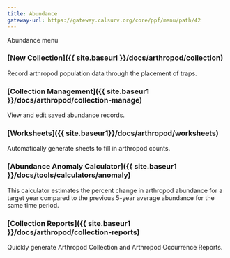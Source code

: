 ```yaml
---
title: Abundance
gateway-url: https://gateway.calsurv.org/core/ppf/menu/path/42
---
```

Abundance menu

### [New Collection]({{ site.baseurl }}/docs/arthropod/collection)
Record arthropod population data through the placement of traps.

### [Collection Management]({{ site.baseur1 }}/docs/arthropod/collection-manage)
View and edit saved abundance records.

### [Worksheets]({{ site.baseur1}}/docs/arthropod/worksheets)
Automatically generate sheets to fill in arthropod counts.

### [Abundance Anomaly Calculator]({{ site.baseur1 }}/docs/tools/calculators/anomaly)
This calculator estimates the percent change in arthropod abundance for a target year compared to the previous 5-year average abundance for the same time period.

### [Collection Reports]({{ site.baseur1 }}/docs/arthropod/collection-reports)
Quickly generate Arthropod Collection and Arthropod Occurrence Reports.
